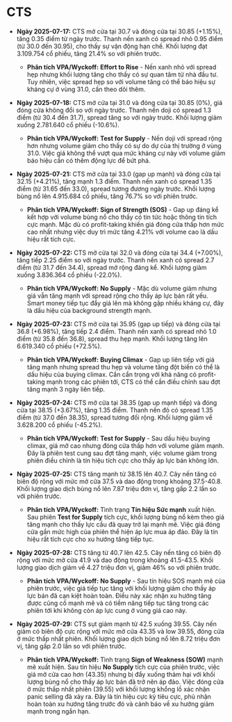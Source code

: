 # CTS

- **Ngày 2025-07-17:** CTS mở cửa tại 30.7 và đóng cửa tại 30.85 (+1.15%), tăng 0.35 điểm từ ngày trước. Thanh nến xanh có spread nhỏ 0.95 điểm (từ 30.0 đến 30.95), cho thấy sự vận động hạn chế. Khối lượng đạt 3.109.754 cổ phiếu, tăng 21.4% so với phiên trước.
    - **Phân tích VPA/Wyckoff:** **Effort to Rise** - Nến xanh nhỏ với spread hẹp nhưng khối lượng tăng cho thấy có sự quan tâm từ nhà đầu tư. Tuy nhiên, việc spread hẹp so với volume tăng có thể báo hiệu sự kháng cự ở vùng 31.0, cần theo dõi thêm.

- **Ngày 2025-07-18:** CTS mở cửa tại 31.0 và đóng cửa tại 30.85 (0%), giá đóng cửa không đổi so với ngày trước. Thanh nến doji có spread 1.3 điểm (từ 30.4 đến 31.7), spread tăng so với ngày trước. Khối lượng giảm xuống 2.781.640 cổ phiếu (-10.6%).
    - **Phân tích VPA/Wyckoff:** **Test for Supply** - Nến doji với spread rộng hơn nhưng volume giảm cho thấy có sự do dự của thị trường ở vùng 31.0. Việc giá không thể vượt qua mức kháng cự này với volume giảm báo hiệu cần có thêm động lực để bứt phá.

- **Ngày 2025-07-21:** CTS mở cửa tại 33.0 (gap up mạnh) và đóng cửa tại 32.15 (+4.21%), tăng mạnh 1.3 điểm. Thanh nến xanh có spread 1.35 điểm (từ 31.65 đến 33.0), spread tương đương ngày trước. Khối lượng bùng nổ lên 4.915.684 cổ phiếu, tăng 76.7% so với phiên trước.
    - **Phân tích VPA/Wyckoff:** **Sign of Strength (SOS)** - Gap up đáng kể kết hợp với volume bùng nổ cho thấy có tin tức hoặc thông tin tích cực mạnh. Mặc dù có profit-taking khiến giá đóng cửa thấp hơn mức cao nhất nhưng việc duy trì mức tăng 4.21% với volume cao là dấu hiệu rất tích cực.

- **Ngày 2025-07-22:** CTS mở cửa tại 32.0 và đóng cửa tại 34.4 (+7.00%), tăng tiếp 2.25 điểm so với ngày trước. Thanh nến xanh có spread 2.7 điểm (từ 31.7 đến 34.4), spread mở rộng đáng kể. Khối lượng giảm xuống 3.836.364 cổ phiếu (-22.0%).
    - **Phân tích VPA/Wyckoff:** **No Supply** - Mặc dù volume giảm nhưng giá vẫn tăng mạnh với spread rộng cho thấy áp lực bán rất yếu. Smart money tiếp tục đẩy giá lên mà không gặp nhiều kháng cự, đây là dấu hiệu của background strength mạnh.

- **Ngày 2025-07-23:** CTS mở cửa tại 35.95 (gap up tiếp) và đóng cửa tại 36.8 (+6.98%), tăng tiếp 2.4 điểm. Thanh nến xanh có spread nhỏ 1.0 điểm (từ 35.8 đến 36.8), spread thu hẹp mạnh. Khối lượng tăng lên 6.619.340 cổ phiếu (+72.5%).
    - **Phân tích VPA/Wyckoff:** **Buying Climax** - Gap up liên tiếp với giá tăng mạnh nhưng spread thu hẹp và volume tăng đột biến có thể là dấu hiệu của buying climax. Cần cẩn trọng với khả năng có profit-taking mạnh trong các phiên tới, CTS có thể cần điều chỉnh sau đợt tăng mạnh 3 ngày liên tiếp.
- **Ngày 2025-07-24:** CTS mở cửa tại 38.35 (gap up mạnh tiếp) và đóng cửa tại 38.15 (+3.67%), tăng 1.35 điểm. Thanh nến đỏ có spread 1.35 điểm (từ 37.0 đến 38.35), spread tương đối rộng. Khối lượng giảm về 3.628.200 cổ phiếu (-45.2%).
    - **Phân tích VPA/Wyckoff:** **Test for Supply** - Sau dấu hiệu buying climax, giá mở cao nhưng đóng cửa thấp hơn với volume giảm mạnh. Đây là phiên test cung sau đợt tăng mạnh, việc volume giảm trong phiên điều chỉnh là tín hiệu tích cực cho thấy áp lực bán không lớn.
- **Ngày 2025-07-25:** CTS tăng mạnh từ 38.15 lên 40.7. Cây nến tăng có biên độ rộng với mức mở cửa 37.5 và dao động trong khoảng 37.5-40.8. Khối lượng giao dịch bùng nổ lên 7.87 triệu đơn vị, tăng gấp 2.2 lần so với phiên trước.
    - **Phân tích VPA/Wyckoff:** Tình trạng **Tín hiệu Sức mạnh** xuất hiện. Sau phiên **Test for Supply** tích cực, khối lượng bùng nổ kèm theo giá tăng mạnh cho thấy lực cầu đã quay trở lại mạnh mẽ. Việc giá đóng cửa gần mức high của phiên thể hiện áp lực mua áp đảo. Đây là tín hiệu rất tích cực cho xu hướng tăng tiếp tục.
- **Ngày 2025-07-28:** CTS tăng từ 40.7 lên 42.5. Cây nến tăng có biên độ rộng với mức mở cửa 41.9 và dao động trong khoảng 41.5-43.5. Khối lượng giao dịch giảm về 4.27 triệu đơn vị, giảm 46% so với phiên trước.
    - **Phân tích VPA/Wyckoff:** **No Supply** - Sau tín hiệu SOS mạnh mẽ của phiên trước, việc giá tiếp tục tăng với khối lượng giảm cho thấy áp lực bán đã cạn kiệt hoàn toàn. Điều này xác nhận xu hướng tăng được củng cố mạnh mẽ và có tiềm năng tiếp tục tăng trong các phiên tới khi không còn áp lực cung ở vùng giá cao này.
- **Ngày 2025-07-29:** CTS sụt giảm mạnh từ 42.5 xuống 39.55. Cây nến giảm có biên độ cực rộng với mức mở cửa 43.35 và low 39.55, đóng cửa ở mức thấp nhất phiên. Khối lượng giao dịch bùng nổ lên 8.72 triệu đơn vị, tăng gấp 2.0 lần so với phiên trước.
    - **Phân tích VPA/Wyckoff:** Tình trạng **Sign of Weakness (SOW)** mạnh mẽ xuất hiện. Sau tín hiệu **No Supply** tích cực của phiên trước, việc giá mở cửa cao hơn (43.35) nhưng bị đẩy xuống thảm hại với khối lượng bùng nổ cho thấy áp lực bán đã trở nên áp đảo. Việc đóng cửa ở mức thấp nhất phiên (39.55) với khối lượng khổng lồ xác nhận panic selling đã xảy ra. Đây là tín hiệu cực kỳ tiêu cực, phủ nhận hoàn toàn xu hướng tăng trước đó và cảnh báo về xu hướng giảm mạnh trong ngắn hạn.
